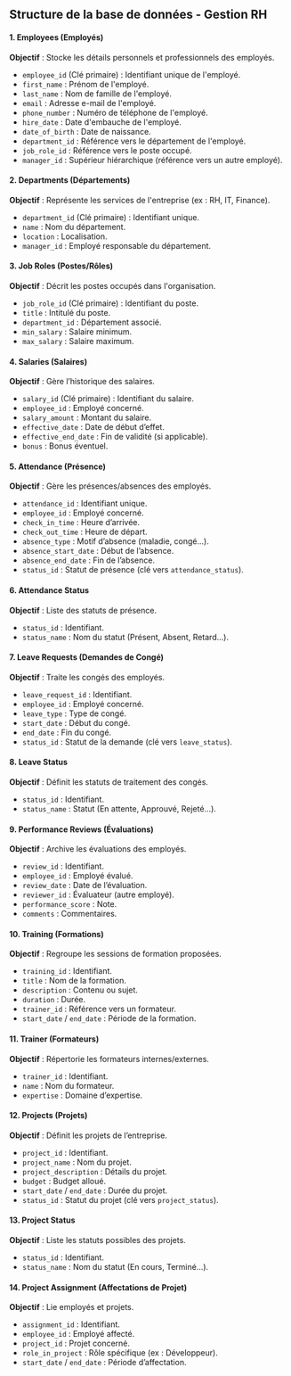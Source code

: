 ## Structure de la base de données - Gestion RH

#### 1. **Employees (Employés)**
**Objectif** : Stocke les détails personnels et professionnels des employés.
- `employee_id` (Clé primaire) : Identifiant unique de l'employé.
- `first_name` : Prénom de l'employé.
- `last_name` : Nom de famille de l'employé.
- `email` : Adresse e-mail de l'employé.
- `phone_number` : Numéro de téléphone de l'employé.
- `hire_date` : Date d'embauche de l'employé.
- `date_of_birth` : Date de naissance.
- `department_id` : Référence vers le département de l'employé.
- `job_role_id` : Référence vers le poste occupé.
- `manager_id` : Supérieur hiérarchique (référence vers un autre employé).


#### 2. **Departments (Départements)**
**Objectif** : Représente les services de l'entreprise (ex : RH, IT, Finance).
- `department_id` (Clé primaire) : Identifiant unique.
- `name` : Nom du département.
- `location` : Localisation.
- `manager_id` : Employé responsable du département.

#### 3. **Job Roles (Postes/Rôles)**
**Objectif** : Décrit les postes occupés dans l'organisation.
- `job_role_id` (Clé primaire) : Identifiant du poste.
- `title` : Intitulé du poste.
- `department_id` : Département associé.
- `min_salary` : Salaire minimum.
- `max_salary` : Salaire maximum.

#### 4. **Salaries (Salaires)**
**Objectif** : Gère l’historique des salaires.
- `salary_id` (Clé primaire) : Identifiant du salaire.
- `employee_id` : Employé concerné.
- `salary_amount` : Montant du salaire.
- `effective_date` : Date de début d’effet.
- `effective_end_date` : Fin de validité (si applicable).
- `bonus` : Bonus éventuel.

#### 5. **Attendance (Présence)**
**Objectif** : Gère les présences/absences des employés.
- `attendance_id` : Identifiant unique.
- `employee_id` : Employé concerné.
- `check_in_time` : Heure d’arrivée.
- `check_out_time` : Heure de départ.
- `absence_type` : Motif d’absence (maladie, congé...).
- `absence_start_date` : Début de l’absence.
- `absence_end_date` : Fin de l’absence.
- `status_id` : Statut de présence (clé vers `attendance_status`).


#### 6. **Attendance Status**
**Objectif** : Liste des statuts de présence.
- `status_id` : Identifiant.
- `status_name` : Nom du statut (Présent, Absent, Retard...).

#### 7. **Leave Requests (Demandes de Congé)**
**Objectif** : Traite les congés des employés.
- `leave_request_id` : Identifiant.
- `employee_id` : Employé concerné.
- `leave_type` : Type de congé.
- `start_date` : Début du congé.
- `end_date` : Fin du congé.
- `status_id` : Statut de la demande (clé vers `leave_status`).


#### 8. **Leave Status**
**Objectif** : Définit les statuts de traitement des congés.
- `status_id` : Identifiant.
- `status_name` : Statut (En attente, Approuvé, Rejeté...).


#### 9. **Performance Reviews (Évaluations)**
**Objectif** : Archive les évaluations des employés.
- `review_id` : Identifiant.
- `employee_id` : Employé évalué.
- `review_date` : Date de l’évaluation.
- `reviewer_id` : Évaluateur (autre employé).
- `performance_score` : Note.
- `comments` : Commentaires.


#### 10. **Training (Formations)**
**Objectif** : Regroupe les sessions de formation proposées.
- `training_id` : Identifiant.
- `title` : Nom de la formation.
- `description` : Contenu ou sujet.
- `duration` : Durée.
- `trainer_id` : Référence vers un formateur.
- `start_date` / `end_date` : Période de la formation.


#### 11. **Trainer (Formateurs)**
**Objectif** : Répertorie les formateurs internes/externes.
- `trainer_id` : Identifiant.
- `name` : Nom du formateur.
- `expertise` : Domaine d’expertise.

#### 12. **Projects (Projets)**
**Objectif** : Définit les projets de l’entreprise.
- `project_id` : Identifiant.
- `project_name` : Nom du projet.
- `project_description` : Détails du projet.
- `budget` : Budget alloué.
- `start_date` / `end_date` : Durée du projet.
- `status_id` : Statut du projet (clé vers `project_status`).

#### 13. **Project Status**
**Objectif** : Liste les statuts possibles des projets.
- `status_id` : Identifiant.
- `status_name` : Nom du statut (En cours, Terminé...).


#### 14. **Project Assignment (Affectations de Projet)**
**Objectif** : Lie employés et projets.
- `assignment_id` : Identifiant.
- `employee_id` : Employé affecté.
- `project_id` : Projet concerné.
- `role_in_project` : Rôle spécifique (ex : Développeur).
- `start_date` / `end_date` : Période d’affectation.

